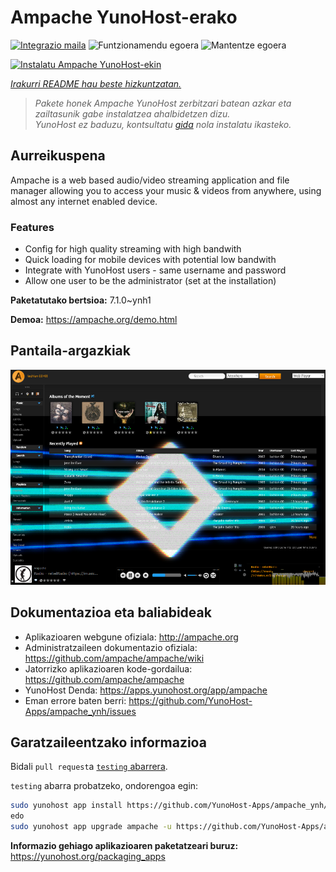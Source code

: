 <!--
Ohart ongi: README hau automatikoki sortu da <https://github.com/YunoHost/apps/tree/master/tools/readme_generator>ri esker
EZ editatu eskuz.
-->

# Ampache YunoHost-erako

[![Integrazio maila](https://apps.yunohost.org/badge/integration/ampache)](https://ci-apps.yunohost.org/ci/apps/ampache/)
![Funtzionamendu egoera](https://apps.yunohost.org/badge/state/ampache)
![Mantentze egoera](https://apps.yunohost.org/badge/maintained/ampache)

[![Instalatu Ampache YunoHost-ekin](https://install-app.yunohost.org/install-with-yunohost.svg)](https://install-app.yunohost.org/?app=ampache)

*[Irakurri README hau beste hizkuntzatan.](./ALL_README.md)*

> *Pakete honek Ampache YunoHost zerbitzari batean azkar eta zailtasunik gabe instalatzea ahalbidetzen dizu.*  
> *YunoHost ez baduzu, kontsultatu [gida](https://yunohost.org/install) nola instalatu ikasteko.*

## Aurreikuspena

Ampache is a web based audio/video streaming application and file manager allowing you to access your music & videos from anywhere, using almost any internet enabled device.

### Features

 * Config for high quality streaming with high bandwith
 * Quick loading for mobile devices with potential low bandwith
 * Integrate with YunoHost users - same username and password
 * Allow one user to be the administrator (set at the installation)

**Paketatutako bertsioa:** 7.1.0~ynh1

**Demoa:** <https://ampache.org/demo.html>

## Pantaila-argazkiak

![Ampache(r)en pantaila-argazkia](./doc/screenshots/visualizer.png)

## Dokumentazioa eta baliabideak

- Aplikazioaren webgune ofiziala: <http://ampache.org>
- Administratzaileen dokumentazio ofiziala: <https://github.com/ampache/ampache/wiki>
- Jatorrizko aplikazioaren kode-gordailua: <https://github.com/ampache/ampache>
- YunoHost Denda: <https://apps.yunohost.org/app/ampache>
- Eman errore baten berri: <https://github.com/YunoHost-Apps/ampache_ynh/issues>

## Garatzaileentzako informazioa

Bidali `pull request`a [`testing` abarrera](https://github.com/YunoHost-Apps/ampache_ynh/tree/testing).

`testing` abarra probatzeko, ondorengoa egin:

```bash
sudo yunohost app install https://github.com/YunoHost-Apps/ampache_ynh/tree/testing --debug
edo
sudo yunohost app upgrade ampache -u https://github.com/YunoHost-Apps/ampache_ynh/tree/testing --debug
```

**Informazio gehiago aplikazioaren paketatzeari buruz:** <https://yunohost.org/packaging_apps>
